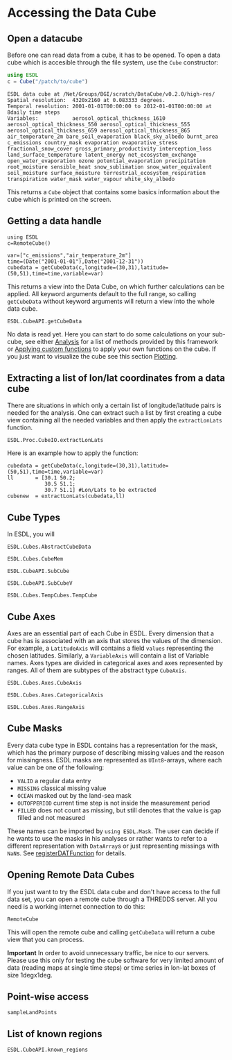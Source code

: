 # Accessing the Data Cube

## Open a datacube

Before one can read data from a cube, it has to be opened. To open a data cube
which is accesible through the file system, use the `Cube` constructor:

 ```julia
using ESDL
c = Cube("/patch/to/cube")
```
```
ESDL data cube at /Net/Groups/BGI/scratch/DataCube/v0.2.0/high-res/
Spatial resolution:  4320x2160 at 0.083333 degrees.
Temporal resolution: 2001-01-01T00:00:00 to 2012-01-01T00:00:00 at 8daily time steps
Variables:           aerosol_optical_thickness_1610 aerosol_optical_thickness_550 aerosol_optical_thickness_555 aerosol_optical_thickness_659 aerosol_optical_thickness_865 air_temperature_2m bare_soil_evaporation black_sky_albedo burnt_area c_emissions country_mask evaporation evaporative_stress fractional_snow_cover gross_primary_productivity interception_loss land_surface_temperature latent_energy net_ecosystem_exchange open_water_evaporation ozone potential_evaporation precipitation root_moisture sensible_heat snow_sublimation snow_water_equivalent soil_moisture surface_moisture terrestrial_ecosystem_respiration transpiration water_mask water_vapour white_sky_albedo
```

This returns a `Cube` object that contains some basics information about the cube which is printed on the screen.

## Getting a data handle

```@setup 1
using ESDL
c=RemoteCube()
```

```@example 1
var=["c_emissions","air_temperature_2m"]
time=(Date("2001-01-01"),Date("2001-12-31"))
cubedata = getCubeData(c,longitude=(30,31),latitude=(50,51),time=time,variable=var)
```

This returns a view into the Data Cube, on which further calculations can be applied.
All keyword arguments default to the full range, so calling `getCubeData` without
keyword arguments will return a view into the whole data cube.

```@docs
ESDL.CubeAPI.getCubeData
```


No data is read yet. Here you can start to do some calculations on your sub-cube, see either
[Analysis](@ref) for a list of methods provided by this framework or
[Applying custom functions](@ref) to apply your own functions on the cube. If you just
want to visualize the cube see this section [Plotting](@ref).

## Extracting a list of lon/lat coordinates from a data cube

There are situations in which only a certain list of longitude/latitude pairs is
needed for the analysis. One can extract such a list by first creating a cube view
containing all the needed variables and then apply the `extractLonLats` function.

```@docs
ESDL.Proc.CubeIO.extractLonLats
```

Here is an example how to apply the function:

```@example 1
cubedata = getCubeData(c,longitude=(30,31),latitude=(50,51),time=time,variable=var)
ll       = [30.1 50.2;
            30.5 51.1;
            30.7 51.1] #Lon/Lats to be extracted
cubenew  = extractLonLats(cubedata,ll)
```

## Cube Types

In ESDL, you will

```@docs
ESDL.Cubes.AbstractCubeData
```

```@docs
ESDL.Cubes.CubeMem
```


```@docs
ESDL.CubeAPI.SubCube
```

```@docs
ESDL.CubeAPI.SubCubeV
```


```@docs
ESDL.Cubes.TempCubes.TempCube
```


## Cube Axes

Axes are an essential part of each Cube in ESDL. Every dimension that a cube has is associated
with an axis that stores the values of the dimension. For example, a `LatitudeAxis` will contains a
field `values` representing the chosen latitudes. Similarly, a `VariableAxis` will contain a list of
Variable names. Axes types are divided in categorical axes and axes represented by ranges. All of them
are subtypes of the abstract type `CubeAxis`.

```@docs
ESDL.Cubes.Axes.CubeAxis
```

```@docs
ESDL.Cubes.Axes.CategoricalAxis
```

```@docs
ESDL.Cubes.Axes.RangeAxis
```

## Cube Masks

Every data cube type in ESDL contains has a representation for the mask, which
has the primary purpose of describing missing values and the reason for missingness.
ESDL masks are represented as `UInt8`-arrays, where each value can be one of the following:

* `VALID` a regular data entry
* `MISSING` classical missing value
* `OCEAN` masked out by the land-sea mask
* `OUTOFPERIOD` current time step is not inside the measurement period
* `FILLED` does not count as missing, but still denotes that the value is gap filled and not measured

These names can be imported by `using ESDL.Mask`. The user can decide if he wants to use
the masks in his analyses or rather wants to refer to a different representation with
`DataArray`s or just representing missings with `NaN`s. See [registerDATFunction](@ref) for details.

## Opening Remote Data Cubes

If you just want to try the ESDL data cube and don't have access to the full data set, you can open a remote cube through
a THREDDS server. All you need is a working internet connection to do this:

```@docs
RemoteCube
```

This will open the remote cube and calling `getCubeData` will return a cube view that you can process.

**Important** In order to avoid unnecessary traffic, be nice to our servers.
Please use this only for testing the cube software for very limited amount of data (reading maps at single time steps)
or time series in lon-lat boxes of size 1degx1deg.

## Point-wise access

```@docs
sampleLandPoints
```

## List of known regions

```@docs
ESDL.CubeAPI.known_regions
```
